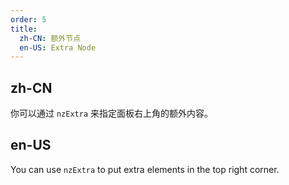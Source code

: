 ```yaml
---
order: 5
title:
  zh-CN: 额外节点
  en-US: Extra Node
---
```


## zh-CN

你可以通过 `nzExtra` 来指定面板右上角的额外内容。

## en-US

You can use `nzExtra` to put extra elements in the top right corner.
